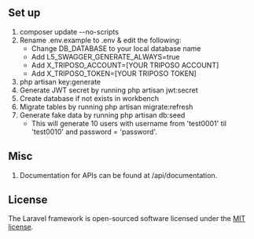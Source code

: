 ## Set up
1. composer update --no-scripts
2. Rename .env.example to .env & edit the following:
    * Change DB_DATABASE to your local database name
    * Add L5_SWAGGER_GENERATE_ALWAYS=true
    * Add X_TRIPOSO_ACCOUNT=[YOUR TRIPOSO ACCOUNT]
    * Add X_TRIPOSO_TOKEN=[YOUR TRIPOSO TOKEN]
3. php artisan key:generate
4. Generate JWT secret by running php artisan jwt:secret
5. Create database if not exists in workbench
6. Migrate tables by running php artisan migrate:refresh
7. Generate fake data by running php artisan db:seed 
    * This will generate 10 users with username from 'test0001' til 'test0010' and password = 'password'.


## Misc
1. Documentation for APIs can be found at /api/documentation.

## License

The Laravel framework is open-sourced software licensed under the [MIT license](https://opensource.org/licenses/MIT).
